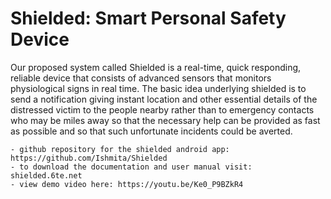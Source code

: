 # Shielded: Smart Personal Safety Device
Our proposed system called Shielded is a real-time, quick responding, reliable device that consists of advanced sensors that monitors physiological signs in real time. The basic idea underlying shielded is to send a notification giving instant location and other essential details of the distressed victim to the people nearby rather than to emergency contacts who may be miles away so that the necessary help can be provided as fast as possible and so that such unfortunate incidents could be averted.

    - github repository for the shielded android app: https://github.com/Ishmita/Shielded
    - to download the documentation and user manual visit: shielded.6te.net
    - view demo video here: https://youtu.be/Ke0_P9BZkR4
